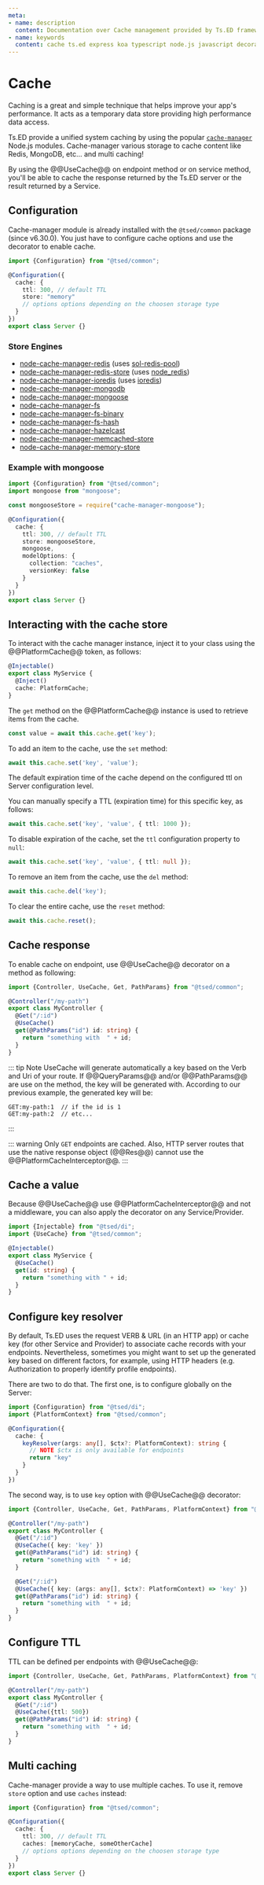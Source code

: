 ```yaml
---
meta:
- name: description
  content: Documentation over Cache management provided by Ts.ED framework. Use decorator to cache Response or returned value by a service.
- name: keywords
  content: cache ts.ed express koa typescript node.js javascript decorators cache-manager class controller service
---
```

# Cache
<Badge text="6.30.0+" />

Caching is a great and simple technique that helps improve your app's performance.
It acts as a temporary data store providing high performance data access.

Ts.ED provide a unified system caching by using the popular [`cache-manager`](https://www.npmjs.com/package/cache-manager) Node.js modules.
Cache-manager various storage to cache content like Redis, MongoDB, etc... and multi caching!

By using the @@UseCache@@ on endpoint method or on service method, you'll be able to cache the response returned by the Ts.ED server
or the result returned by a Service.

## Configuration

Cache-manager module is already installed with the `@tsed/common` package (since v6.30.0). You just have
to configure cache options and use the decorator to enable cache.

```typescript
import {Configuration} from "@tsed/common";

@Configuration({
  cache: {
    ttl: 300, // default TTL
    store: "memory"
    // options options depending on the choosen storage type
  }
})
export class Server {}
```

### Store Engines

* [node-cache-manager-redis](https://github.com/dial-once/node-cache-manager-redis) (uses [sol-redis-pool](https://github.com/joshuah/sol-redis-pool))
* [node-cache-manager-redis-store](https://github.com/dabroek/node-cache-manager-redis-store) (uses [node_redis](https://github.com/NodeRedis/node_redis))
* [node-cache-manager-ioredis](https://github.com/dabroek/node-cache-manager-ioredis) (uses [ioredis](https://github.com/luin/ioredis))
* [node-cache-manager-mongodb](https://github.com/v4l3r10/node-cache-manager-mongodb)
* [node-cache-manager-mongoose](https://github.com/disjunction/node-cache-manager-mongoose)
* [node-cache-manager-fs](https://github.com/hotelde/node-cache-manager-fs)
* [node-cache-manager-fs-binary](https://github.com/sheershoff/node-cache-manager-fs-binary)
* [node-cache-manager-fs-hash](https://github.com/rolandstarke/node-cache-manager-fs-hash)
* [node-cache-manager-hazelcast](https://github.com/marudor/node-cache-manager-hazelcast)
* [node-cache-manager-memcached-store](https://github.com/theogravity/node-cache-manager-memcached-store)
* [node-cache-manager-memory-store](https://github.com/theogravity/node-cache-manager-memory-store)

### Example with mongoose

```typescript
import {Configuration} from "@tsed/common";
import mongoose from "mongoose";

const mongooseStore = require("cache-manager-mongoose");

@Configuration({
  cache: {
    ttl: 300, // default TTL
    store: mongooseStore,
    mongoose,
    modelOptions: {
      collection: "caches",
      versionKey: false
    }
  }
})
export class Server {}
```

## Interacting with the cache store

To interact with the cache manager instance, inject it to your class using the @@PlatformCache@@ token, as follows:

```typescript
@Injectable()
export class MyService {
  @Inject()
  cache: PlatformCache;
}
```

The `get` method on the @@PlatformCache@@ instance is used to retrieve items from the cache. 

```typescript
const value = await this.cache.get('key');
```

To add an item to the cache, use the `set` method:

```typescript
await this.cache.set('key', 'value');
```

The default expiration time of the cache depend on the configured ttl on Server configuration level.

You can manually specify a TTL (expiration time) for this specific key, as follows:

```typescript
await this.cache.set('key', 'value', { ttl: 1000 });
```

To disable expiration of the cache, set the `ttl` configuration property to `null`:

```typescript
await this.cache.set('key', 'value', { ttl: null });
```

To remove an item from the cache, use the `del` method:

```typescript
await this.cache.del('key');
```

To clear the entire cache, use the `reset` method:

```typescript
await this.cache.reset();
```

## Cache response

To enable cache on endpoint, use @@UseCache@@ decorator on a method as following:

```typescript
import {Controller, UseCache, Get, PathParams} from "@tsed/common";

@Controller("/my-path")
export class MyController {
  @Get("/:id")
  @UseCache()
  get(@PathParams("id") id: string) {
    return "something with  " + id;
  }
}
```

::: tip Note
UseCache will generate automatically a key based on the Verb and Uri of your route. If @@QueryParams@@ and/or 
@@PathParams@@ are use on the method, the key will be generated with. 
According to our previous example, the generated key will be:

```
GET:my-path:1  // if the id is 1
GET:my-path:2  // etc...
```
:::

::: warning
Only `GET` endpoints are cached. Also, HTTP server routes that use the native response object (@@Res@@) cannot use the @@PlatformCacheInterceptor@@.
:::

## Cache a value

Because @@UseCache@@ use @@PlatformCacheInterceptor@@ and not a middleware, you can also apply the decorator on any Service/Provider.

```typescript
import {Injectable} from "@tsed/di";
import {UseCache} from "@tsed/common";

@Injectable()
export class MyService {
  @UseCache()
  get(id: string) {
    return "something with " + id;
  }
}
```

## Configure key resolver

By default, Ts.ED uses the request VERB & URL (in an HTTP app) or cache key (for other Service and Provider) to associate cache records with your endpoints.
Nevertheless, sometimes you might want to set up the generated key based on different factors, for example, using HTTP headers (e.g. Authorization to properly identify profile endpoints).

There are two to do that. The first one, is to configure globally on the Server:

```typescript
import {Configuration} from "@tsed/di";
import {PlatformContext} from "@tsed/common";

@Configuration({
  cache: {
    keyResolver(args: any[], $ctx?: PlatformContext): string {
      // NOTE $ctx is only available for endpoints
      return "key"
    }
  }
})
```

The second way, is to use `key` option with @@UseCache@@ decorator:

```typescript
import {Controller, UseCache, Get, PathParams, PlatformContext} from "@tsed/common";

@Controller("/my-path")
export class MyController {
  @Get("/:id")
  @UseCache({ key: 'key' })
  get(@PathParams("id") id: string) {
    return "something with  " + id;
  }

  @Get("/:id")
  @UseCache({ key: (args: any[], $ctx?: PlatformContext) => 'key' })
  get(@PathParams("id") id: string) {
    return "something with  " + id;
  }
}
```

## Configure TTL

TTL can be defined per endpoints with @@UseCache@@:

```typescript
import {Controller, UseCache, Get, PathParams, PlatformContext} from "@tsed/common";

@Controller("/my-path")
export class MyController {
  @Get("/:id")
  @UseCache({ttl: 500})
  get(@PathParams("id") id: string) {
    return "something with  " + id;
  }
}
```

## Multi caching

Cache-manager provide a way to use multiple caches. To use it, remove `store` option and use `caches` instead:

```typescript
import {Configuration} from "@tsed/common";

@Configuration({
  cache: {
    ttl: 300, // default TTL
    caches: [memoryCache, someOtherCache]
    // options options depending on the choosen storage type
  }
})
export class Server {}
```
